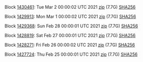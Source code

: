 Block [1430461](https://insight.dash.org/insight/block/00000000000000007dee388e0af44c5b98ce3798872d1fcb2313be4ccf29b12d): Tue Mar  2 00:00:02 UTC 2021 [zip](https://dash-bootstrap.ams3.digitaloceanspaces.com/mainnet/2021-03-02/bootstrap.dat.zip) (7.7G) [SHA256](https://dash-bootstrap.ams3.digitaloceanspaces.com/mainnet/2021-03-02/sha256.txt)

Block [1429913](https://insight.dash.org/insight/block/00000000000000134ddd20f32ee18e8b5ae8d644e2bd50c0a2f0f74314653aeb): Mon Mar  1 00:00:02 UTC 2021 [zip](https://dash-bootstrap.ams3.digitaloceanspaces.com/mainnet/2021-03-01/bootstrap.dat.zip) (7.7G) [SHA256](https://dash-bootstrap.ams3.digitaloceanspaces.com/mainnet/2021-03-01/sha256.txt)

Block [1429368](https://insight.dash.org/insight/block/000000000000000a4f20ce4f998e8026602dea323e55e632dff6b30111739a68): Sun Feb 28 00:00:01 UTC 2021 [zip](https://dash-bootstrap.ams3.digitaloceanspaces.com/mainnet/2021-02-28/bootstrap.dat.zip) (7.7G) [SHA256](https://dash-bootstrap.ams3.digitaloceanspaces.com/mainnet/2021-02-28/sha256.txt)

Block [1428819](https://insight.dash.org/insight/block/000000000000000e88ee3511fafa63a76be7242c7690efc281fc3fc4115d7780): Sat Feb 27 00:00:01 UTC 2021 [zip](https://dash-bootstrap.ams3.digitaloceanspaces.com/mainnet/2021-02-27/bootstrap.dat.zip) (7.7G) [SHA256](https://dash-bootstrap.ams3.digitaloceanspaces.com/mainnet/2021-02-27/sha256.txt)

Block [1428271](https://insight.dash.org/insight/block/00000000000000072eaf27188c446ead17a1dedd9a8397c04ba4f0b199b2c2d2): Fri Feb 26 00:00:02 UTC 2021 [zip](https://dash-bootstrap.ams3.digitaloceanspaces.com/mainnet/2021-02-26/bootstrap.dat.zip) (7.7G) [SHA256](https://dash-bootstrap.ams3.digitaloceanspaces.com/mainnet/2021-02-26/sha256.txt)

Block [1427724](https://insight.dash.org/insight/block/0000000000000010e6b35983c1cfceb9f588e0733142f0d17dab23b3537873e8): Thu Feb 25 00:00:01 UTC 2021 [zip](https://dash-bootstrap.ams3.digitaloceanspaces.com/mainnet/2021-02-25/bootstrap.dat.zip) (7.7G) [SHA256](https://dash-bootstrap.ams3.digitaloceanspaces.com/mainnet/2021-02-25/sha256.txt)
